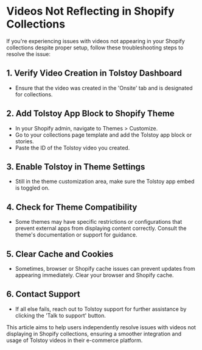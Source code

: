 # Videos Not Reflecting in Shopify Collections

If you're experiencing issues with videos not appearing in your Shopify collections despite proper setup, follow these troubleshooting steps to resolve the issue:

## 1. Verify Video Creation in Tolstoy Dashboard
- Ensure that the video was created in the 'Onsite' tab and is designated for collections.

## 2. Add Tolstoy App Block to Shopify Theme
- In your Shopify admin, navigate to Themes > Customize.
- Go to your collections page template and add the Tolstoy app block or stories.
- Paste the ID of the Tolstoy video you created.

## 3. Enable Tolstoy in Theme Settings
- Still in the theme customization area, make sure the Tolstoy app embed is toggled on.

## 4. Check for Theme Compatibility
- Some themes may have specific restrictions or configurations that prevent external apps from displaying content correctly. Consult the theme's documentation or support for guidance.

## 5. Clear Cache and Cookies
- Sometimes, browser or Shopify cache issues can prevent updates from appearing immediately. Clear your browser and Shopify cache.

## 6. Contact Support
- If all else fails, reach out to Tolstoy support for further assistance by clicking the 'Talk to support' button.

This article aims to help users independently resolve issues with videos not displaying in Shopify collections, ensuring a smoother integration and usage of Tolstoy videos in their e-commerce platform.